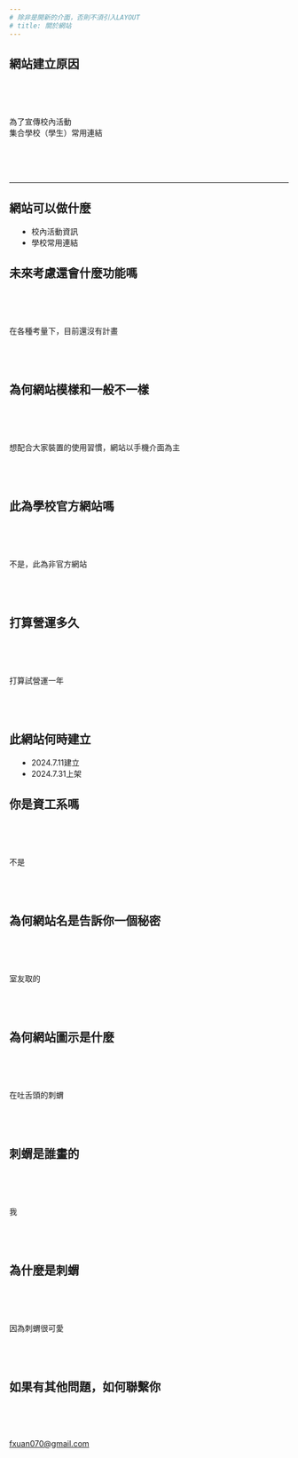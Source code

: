 ```yaml
---
# 除非是開新的介面，否則不須引入LAYOUT
# title: 關於網站
---
```


## 網站建立原因
為了宣傳校內活動<br>
集合學校（學生）常用連結

<hr>

## 網站可以做什麼
- 校內活動資訊
- 學校常用連結

## 未來考慮還會什麼功能嗎
在各種考量下，目前還沒有計畫

## 為何網站模樣和一般不一樣
想配合大家裝置的使用習慣，網站以手機介面為主

## 此為學校官方網站嗎
不是，此為非官方網站

## 打算營運多久
打算試營運一年

## 此網站何時建立
- 2024.7.11建立
- 2024.7.31上架

## 你是資工系嗎
不是

## 為何網站名是告訴你一個秘密
室友取的

## 為何網站圖示是什麼
在吐舌頭的刺蝟

## 刺蝟是誰畫的
我

## 為什麼是刺蝟
因為刺蝟很可愛

## 如果有其他問題，如何聯繫你
fxuan070@gmail.com

<style>

    p{
        text-align: left;
        margin:5rem 0;
    }
    ul{
        padding: 0 1.5rem;
    }
    li{
        margin:0 1rem;
        font-size:14px;
        text-align:left;
    }

</style>